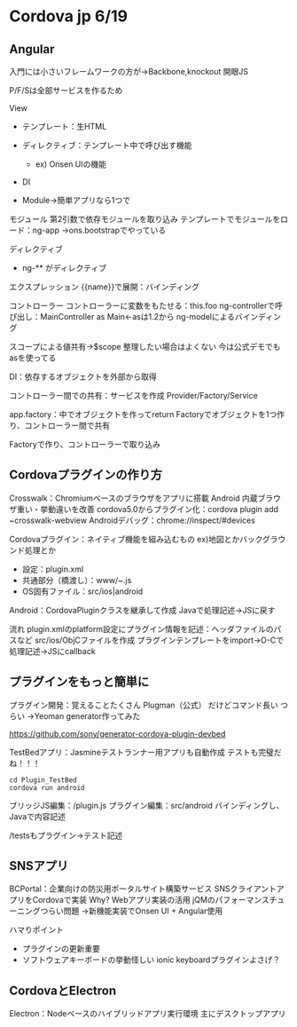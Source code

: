 # Cordova jp 6/19

## Angular

入門には小さいフレームワークの方が→Backbone,knockout
開眼JS

P/F/Sは全部サービスを作るため

View
- テンプレート：生HTML
- ディレクティブ：テンプレート中で呼び出す機能
  - ex) Onsen UIの機能

- DI
- Module→簡単アプリなら1つで

モジュール
第2引数で依存モジュールを取り込み
テンプレートでモジュールをロード：ng-app
→ons.bootstrapでやっている

ディレクティブ
- ng-** がディレクティブ

エクスプレッション
{{name}}で展開：バインディング

コントローラー
コントローラーに変数をもたせる：this.foo
ng-controllerで呼び出し：MainController as Main←asは1.2から
ng-modelによるバインディング

スコープによる値共有→$scope 整理したい場合はよくない
今は公式デモでもasを使ってる

DI：依存するオブジェクトを外部から取得

コントローラー間での共有：サービスを作成
Provider/Factory/Service

app.factory：中でオブジェクトを作ってreturn
Factoryでオブジェクトを1つ作り、コントローラー間で共有

Factoryで作り、コントローラーで取り込み

## Cordovaプラグインの作り方

Crosswalk：Chromiumベースのブラウザをアプリに搭載
Android 内蔵ブラウザ重い・挙動違いを改善
cordova5.0からプラグイン化：cordova plugin add ~crosswalk-webview
Androidデバッグ：chrome://inspect/#devices

Cordovaプラグイン：ネイティブ機能を組み込むもの
ex)地図とかバックグラウンド処理とか

- 設定：plugin.xml
- 共通部分（橋渡し）：www/~.js
- OS固有ファイル：src/ios|android

Android：CordovaPluginクラスを継承して作成
Javaで処理記述→JSに戻す

流れ
plugin.xmlのplatform設定にプラグイン情報を記述：ヘッダファイルのパスなど
src/ios/ObjCファイルを作成
プラグインテンプレートをimport→O-Cで処理記述→JSにcallback

## プラグインをもっと簡単に
プラグイン開発：覚えることたくさん
Plugman（公式） だけどコマンド長い つらい
→Yeoman generator作ってみた

https://github.com/sony/generator-cordova-plugin-devbed

TestBedアプリ：Jasmineテストランナー用アプリも自動作成
テストも完璧だね！！！

```
cd Plugin_TestBed
cordova run android
```

ブリッジJS編集：/plugin.js
プラグイン編集：src/android
バインディングし、Javaで内容記述

/testsもプラグイン→テスト記述

## SNSアプリ

BCPortal：企業向けの防災用ポータルサイト構築サービス
SNSクライアントアプリをCordovaで実装
Why? Webアプリ実装の活用
jQMのパフォーマンスチューニングつらい問題
→新機能実装でOnsen UI + Angular使用

ハマりポイント
- プラグインの更新重要
- ソフトウェアキーボードの挙動怪しい
ionic keyboardプラグインよさげ？

## CordovaとElectron

Electron：Nodeベースのハイブリッドアプリ実行環境
主にデスクトップアプリ
